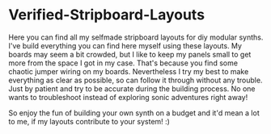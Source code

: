 # Verified-Stripboard-Layouts

Here you can find all my selfmade stripboard layouts for diy modular synths. I've build everything you can find here myself using these layouts. My boards may seem a bit crowded, but I like to keep my panels small to get more from the space I got in my case. That's because you find some chaotic jumper wiring on my boards. Nevertheless I try my best to make everything as clear as possible, so can follow it through without any trouble. Just by patient and try to be accurate during the building process. No one wants to troubleshoot instead of exploring sonic adventures right away! 

So enjoy the fun of building your own synth on a budget and it'd mean a lot to me, if my layouts contribute to your system! :)

